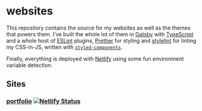 # websites

This repository contains the source for my websites as well as the themes that
powers them. I've built the whole lot of them in
[Gatsby](https://www.gatsbyjs.org/) with
[TypeScript](https://www.typescriptlang.org/) and a whole host of
[ESLint](https://eslint.org/) plugins, [Prettier](https://prettier.io/) for
styling and [stylelint](https://stylelint.io/) for linting my CSS-in-JS, written
with [`styled-components`](https://www.styled-components.com/).

Finally, everything is deployed with [Netlify](https://www.netlify.com/) using
some fun environment variable detection.

## Sites

### [portfolio](https://www.eons.io/) [![Netlify Status](https://api.netlify.com/api/v1/badges/93a52e57-6728-49d3-bbde-4c9c9dfe7241/deploy-status)](https://app.netlify.com/sites/eonsio/deploys)
